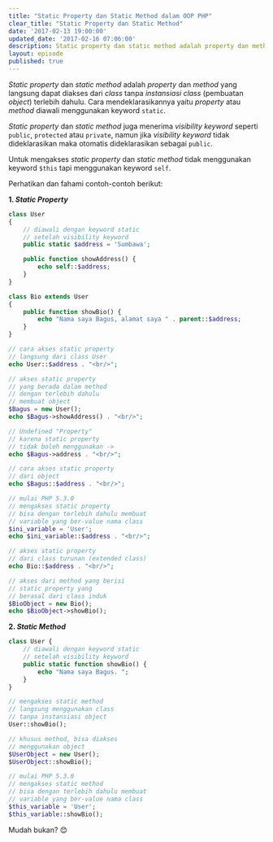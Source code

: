 ```yaml
---
title: "Static Property dan Static Method dalam OOP PHP"
clear_title: "Static Property dan Static Method"
date: '2017-02-13 19:00:00'
updated_date: '2017-02-16 07:06:00'
description: Static property dan static method adalah property dan method yang langsung dapat diakses dari class tanpa instansiasi class (pembuatan object) terlebih dahulu. Cara mendeklarasikannya yaitu property atau method diawali menggunakan keyword static.
layout: episode
published: true
---
```


_Static property_ dan _static method_ adalah _property_ dan _method_ yang langsung dapat diakses dari _class_ tanpa _instansiasi class_ (pembuatan _object_) terlebih dahulu. Cara mendeklarasikannya yaitu _property_ atau _method_ diawali menggunakan keyword `static`.

_Static property_ dan _static method_ juga menerima _visibility keyword_ seperti `public`, `protected` atau `private`, namun jika _visibility keyword_ tidak dideklarasikan maka otomatis dideklarasikan sebagai `public`.

Untuk mengakses _static property_ dan _static method_ tidak menggunakan keyword `$this` tapi menggunakan keyword `self`.

Perhatikan dan fahami contoh-contoh berikut:  

**1. _Static Property_**

```php
class User
{
    // diawali dengan keyword static
    // setelah visibility keyword
    public static $address = 'Sumbawa';

    public function showAddress() {
        echo self::$address;
    }
}

class Bio extends User
{
    public function showBio() {
        echo "Nama saya Bagus, alamat saya " . parent::$address;
    }
}

// cara akses static property
// langsung dari class User
echo User::$address . "<br/>";

// akses static property
// yang berada dalam method
// dengan terlebih dahulu
// membuat object
$Bagus = new User();
echo $Bagus->showAddress() . "<br/>";

// Undefined "Property"
// karena static property
// tidak boleh menggunakan ->
echo $Bagus->address . "<br/>";

// cara akses static property
// dari object
echo $Bagus::$address . "<br/>";

// mulai PHP 5.3.0
// mengakses static property
// bisa dengan terlebih dahulu membuat
// variable yang ber-value nama class
$ini_variable = 'User';
echo $ini_variable::$address . "<br/>";

// akses static property
// dari class turunan (extended class)
echo Bio::$address . "<br/>";

// akses dari method yang berisi
// static property yang
// berasal dari class induk
$BioObject = new Bio();
echo $BioObject->showBio();
```

**2. _Static Method_**

```php
class User {
    // diawali dengan keyword static
    // setelah visibility keyword
    public static function showBio() {
        echo "Nama saya Bagus. ";
    }
}

// mengakses static method
// langsung menggunakan class
// tanpa instansiasi object
User::showBio();

// khusus method, bisa diakses
// menggunakan object
$UserObject = new User();
$UserObject::showBio();

// mulai PHP 5.3.0
// mengakses static method
// bisa dengan terlebih dahulu membuat
// variable yang ber-value nama class
$this_variable = 'User';
$this_variable::showBio();
```

Mudah bukan? :blush:
